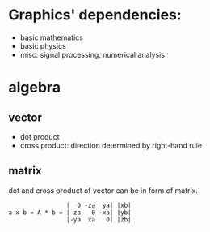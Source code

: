

# Graphics' dependencies:

- basic mathematics
- basic physics
- misc: signal processing, numerical analysis


# algebra

## vector

- dot product
- cross product: direction determined by right-hand rule

## matrix

dot and cross product of vector can be in form of matrix.

```
                |  0 -za  ya| |xb|
a x b = A * b = | za   0 -xa| |yb|
                |-ya  xa   0| |zb|
```
